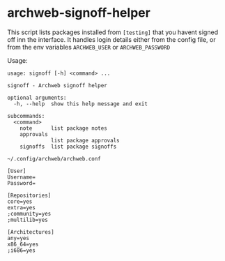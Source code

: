 archweb-signoff-helper
======================

This script lists packages installed from `[testing]` that you havent signed off inn the interface. It handles login
details either from the config file, or from the env variables `ARCHWEB_USER` or `ARCHWEB_PASSWORD`


Usage:
```
usage: signoff [-h] <command> ...

signoff - Archweb signoff helper

optional arguments:
  -h, --help  show this help message and exit

subcommands:
  <command>
    note      list package notes
    approvals
              list package approvals
    signoffs  list package signoffs
```


`~/.config/archweb/archweb.conf`
```
[User]
Username=
Password=

[Repositories]
core=yes
extra=yes
;community=yes
;multilib=yes

[Architectures]
any=yes
x86_64=yes
;i686=yes
```
